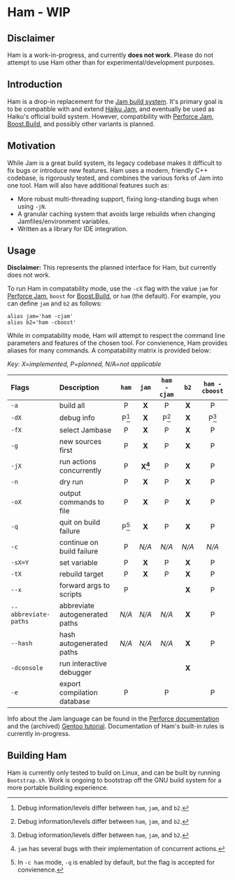 # Ham - WIP

## Disclaimer
Ham is a work-in-progress, and currently **does not work**. Please do not
attempt to use Ham other than for experimental/development purposes.

## Introduction
Ham is a drop-in replacement for the [Jam build
system](https://swarm.workshop.perforce.com/view/guest/perforce_software/jam/src/Jam.html). It's
primary goal is to be compatible with and extend [Haiku
Jam](https://git.haiku-os.org/buildtools/tree/jam), and eventually be used as
Haiku's official build system. However, compatibility with [Perforce
Jam](https://swarm.workshop.perforce.com/view/guest/perforce_software/jam/src/Jam.html),
[Boost.Build](https://www.boost.org/build), and possibly other variants is
planned.

## Motivation
While Jam is a great build system, its legacy codebase makes it difficult to fix
bugs or introduce new features. Ham uses a modern, friendly C++ codebase, is
rigorously tested, and combines the various forks of Jam into one tool. Ham will
also have additional features such as:
- More robust multi-threading support, fixing long-standing bugs when using
  `-jN`.
- A granular caching system that avoids large rebuilds when changing
  Jamfiles/environment variables.
- Written as a library for IDE integration.

## Usage
**Disclaimer:** This represents the planned interface for Ham, but currently
does not work.

To run Ham in compatability mode, use the `-cX` flag with the value `jam` for
[Perforce
Jam](https://swarm.workshop.perforce.com/view/guest/perforce_software/jam/src/Jam.html),
`boost` for [Boost.Build](https://www.boost.org/build), or `ham` (the
default). For example, you can define `jam` and `b2` as follows:

```shell
alias jam='ham -cjam'
alias b2='ham -cboost'
```

While in compatability mode, Ham will attempt to respect the command line
parameters and features of the chosen tool. For convienence, Ham provides
aliases for many commands. A compatability matrix is provided below:

*Key: X=implemented, P=planned, N/A=not applicable*

| Flags                | Description                    | `ham` | `jam`     | `ham -cjam` | `b2`  | `ham -cboost` |
|:---------------------|:-------------------------------|:-----:|:---------:|:-----------:|:-----:|:-------------:|
| `-a`                 | build all                      | P     | **X**     | P           | **X** | P             |
| `-dX`                | debug info                     | P[^1] | **X**     | P[^1]       | **X** | P[^1]         |
| `-fX`                | select Jambase                 | P     | **X**     | P           | **X** | P             |
| `-g`                 | new sources first              | P     | **X**     | P           | **X** | P             |
| `-jX`                | run actions concurrently       | P     | **X[^2]** | P           | **X** | P             |
| `-n`                 | dry run                        | P     | **X**     | P           | **X** | P             |
| `-oX`                | output commands to file        | P     | **X**     | P           | **X** | P             |
| `-q`                 | quit on build failure          | P[^3] | **X**     | P           | **X** | P             |
| `-c`                 | continue on build failure      | P     | *N/A*     | *N/A*       | *N/A* | *N/A*         |
| `-sX=Y`              | set variable                   | P     | **X**     | P           | **X** | P             |
| `-tX`                | rebuild target                 | P     | **X**     | P           | **X** | P             |
| `--x`                | forward args to scripts        | P     |           |             | **X** | P             |
| `--abbreviate-paths` | abbreviate autogenerated paths | *N/A* | *N/A*     | *N/A*       | **X** | P             |
| `--hash`             | hash autogenerated paths       | *N/A* | *N/A*     | *N/A*       | **X** | P             |
| `-dconsole`          | run interactive debugger       |       |           |             | **X** |               |
| `-e`                 | export compilation database    | P     |           | P           |       | P             |

Info about the Jam language can be found in the [Perforce
documentation](https://swarm.workshop.perforce.com/view/guest/perforce_software/jam/src/Jam.html)
and the (archived) [Gentoo
tutorial](https://web.archive.org/web/20160304233139/http://geoz.co.nz/jamdoc/jam-guide.html). Documentation
of Ham's built-in rules is currently in-progress.

## Building Ham
Ham is currently only tested to build on Linux, and can be built by running
`Bootstrap.sh`. Work is ongoing to bootstrap off the GNU build system for a more
portable building experience.

[^1]: Debug information/levels differ between `ham`, `jam`, and `b2`.
[^2]: `jam` has several bugs with their implementation of concurrent actions.
[^3]: In `-c ham` mode, `-q` is enabled by default, but the flag is accepted for
    convienence.
